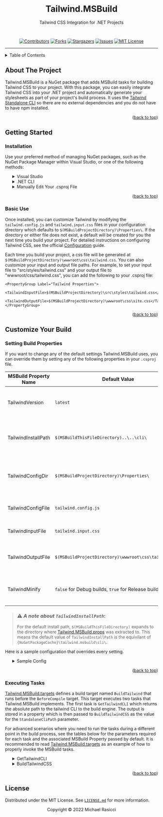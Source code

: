 <div align="center">

# Tailwind.MSBuild

Tailwind CSS Integration for .NET Projects

<br />

<!-- PROJECT SHIELDS -->
[![Contributors][contributors-shield]][contributors-url]
[![Forks][forks-shield]][forks-url]
[![Stargazers][stars-shield]][stars-url]
[![Issues][issues-shield]][issues-url]
[![MIT License][license-shield]][license-url]

<hr />
</div>

<details>
  <summary>Table of Contents</summary>
  <ol>
    <li>
      <a href="#about-the-project">About The Project</a>
    </li>
    <li>
      <a href="#getting-started">Getting Started</a>
      <ul>
        <li><a href="#installation">Installation</a></li>
        <li><a href="#basic-use">Basic Use</a></li>
      </ul>
    </li>
    <li><a href="#customize-your-build">Customize Your Build</a></li>
    <ul>
        <li><a href="#setting-build-properties">Setting Build Properties</a></li>
        <li><a href="#executing-tasks">Executing Tasks</a></li>
    </ul>
    <li><a href="#license">License</a></li>
  </ol>
</details>

## About The Project

Tailwind.MSBuild is a NuGet package that adds MSBuild tasks for building Tailwind CSS to your project. With this package, you can easily integrate Tailwind CSS into your .NET project and automatically generate your stylesheets as part of your project's build process. It uses the [Tailwind Standalone CLI][tailwind-cli] so there are no external dependencies and you do not have to have npm installed.

<p align="right">(<a href="#readme-top">back to top</a>)</p>

## Getting Started

### Installation

Use your preferred method of managing NuGet packages, such as the NuGet Package Manager within Visual Studio, or one of the following methods:

<ol>
<details>
<summary>Visual Studio</summary>

Install Tailwind.MSBuild using the NuGet Package Manager or with the following command in the Package Manager Console:

```
PM> Install-Package Tailwind.MSBuild
```

</details>
<details>
<summary>.NET CLI</summary>

You can add a package reference using the following command when the .NET CLI is available:

```
> dotnet add package Tailwind.MSBuild
```

</details>
<details>
<summary>Manually Edit Your .csproj File</summary>

> Note: You will need to build your project once in order to create the initial configuration when using this method.

You can manually add the following line to your `.csproj` file within an `ItemGroup`:

```
<PackageReference Include="Tailwind.MSBuild" Version="1.*" />
```

</details>
</ol>

<p align="right">(<a href="#readme-top">back to top</a>)</p>

### Basic Use

Once installed, you can customize Tailwind by modifying the `tailwind.config.js` and `tailwind.input.css` files in your configuration directory which defaults to `$(MSBuildProjectDirectory)\Properties\`. If the directory or either file does not exist, a default will be created for you the next time you build your project. For detailed instructions on configuring Tailwind CSS, see the official [Configuration][tailwind-docs] guide.

Each time you build your project, a css file will be generated at `$(MSBuildProjectDirectory)\wwwroot\css\tailwind.css`. You can also customize your input and output file paths. For example, to set your input file to "src/styles/tailwind.css" and your output file to "wwwroot/css/tailwind.css", you can add the following to your .csproj file:

```
<PropertyGroup Label="Tailwind Properties">
	<TailwindInputFile>$(MSBuildProjectDirectory)\src\styles\tailwind.css</TailwindInputFile>
	<TailwindOutputFile>$(MSBuildProjectDirectory)\wwwroot\css\site.css</TailwindOutputFile>
</PropertyGroup>
```

<p align="right">(<a href="#readme-top">back to top</a>)</p>

## Customize Your Build

### Setting Build Properties

If you want to change any of the default settings Tailwind.MSBuild uses, you can override them by setting any of the following properties in your `.csproj` file.

| MSBuild Property Name | Default Value                                         | Description                                                |
|-----------------------|-------------------------------------------------------|------------------------------------------------------------|
| TailwindVersion       | `latest`                                              | The version tag of the tailwind release to use.            |
| TailwindInstallPath   | `$(MSBuildThisFileDirectory)..\..\cli\`               | The directory where the tailwindcss cli should be located. |
| TailwindConfigDir     | `$(MSBuildProjectDirectory)\Properties\`              | The directory containing the tailwind configuration files. |
| TailwindConfigFile    | `tailwind.config.js`                                  | The name of the tailwind configuration file.               |
| TailwindInputFile     | `tailwind.input.css`                                  | The name of the input css file.                            |
| TailwindOutputFile    | `$(MSBuildProjectDirectory)\wwwroot\css\tailwind.css` | The path where the output css file will be located.        |
| TailwindMinify        | `false` for Debug builds, `true` for Release builds   | Whether the generated css should be minified or not.       |

>### ⚠️ *A note about `TailwindInstallPath`*:
> For the default install path, `$(MSBuildThisFileDirectory)` expands to the directory where [Tailwind.MSBuild.props][tailwind-msbuild-props] was extracted to. This means the default value of `TailwindInstallPath` is the equivilant of `{NuGetPackageCache}\tailwind.msbuild\cli\`. 

Here is a sample configuration that overrides every setting.

<ol>
<details>
<summary>Sample Config</summary>

```
<PropertyGroup Label="Tailwind Properties">
  <!-- Lock Tailwind Version -->
  <TailwindVersion>v3.2.4</TailwindVersion>
  <!-- Place Tailwind CLI in obj directory -->
  <TailwindInstallPath>$(BaseIntermediateOutputPath)\tailwind-cli\</TailwindInstallPath>
  <!-- Custom input and output file paths -->
  <TailwindConfigDir>$(MSBuildProjectDirectory)\Tailwind\</TailwindConfigDir>
  <!-- File names are relative to the TailwindConfigDir unless an absolute path is specified -->
  <TailwindConfigFile>config.js</TailwindConfigFile>
  <TailwindInputFile>input.css</TailwindInputFile>
  <TailwindOutputFile>..\wwwroot\css\site.min.css</TailwindOutputFile>
  <!-- Always minify the generated css -->
  <TailwindMinify>true</TailwindMinify>
</PropertyGroup>
```

</details>
</ol>

<p align="right">(<a href="#readme-top">back to top</a>)</p>

### Executing Tasks

[Tailwind.MSBuild.targets][tailwind-msbuild-targets] defines a build target named `BuildTailwind` that runs before the `BeforeCompile` target. This target executes two tasks that Tailwind.MSBuild implements. The first task is `GetTailwindCLI` which returns the absolute path to the tailwind CLI to the build engine. The output is stored in a property which is then passed to `BuildTailwindCSS` as the value for the `StandaloneCliPath` parameter.

For advanced scenarios where you need to run the tasks during a different point in the build process, see the tables below for the parameters required for each task and the associated MSBuild Property passed by default. It is recommended to read [Tailwind.MSBuild.targets][tailwind-msbuild-targets] as an example of how to properly invoke the MSBuild tasks.

<ol>
<details>
<summary>GetTailwindCLI</summary>

| Task Parameter  | MSBuild Property    |
|-----------------|---------------------|
| Version         | TailwindVersion     |
| RootInstallPath | TailwindInstallPath |
                
</details>
<details>
<summary>BuildTailwindCSS</summary>

| Task Parameter    | MSBuild Property           |
|-------------------|----------------------------|
| StandaloneCliPath | Output of `GetTailwindCLI` |
| WorkingDir        | TailwindConfigDir          |
| ConfigFile        | TailwindConfigFile         |
| InputFile         | TailwindInputFile          |
| OutputFile        | TailwindOutputFile         |
| Minify            | TailwindMinify             |

</details>
</ol>

<p align="right">(<a href="#readme-top">back to top</a>)</p>

## License

Distributed under the MIT License. See [`LICENSE.md`](./LICENSE.md) for more information.

<p align="center">Copyright © 2022 Michael Rasicci</p>

<!-- MARKDOWN LINKS & IMAGES -->
[contributors-shield]: https://img.shields.io/github/contributors/mjrasicci/tailwind.msbuild.svg?style=for-the-badge
[contributors-url]: https://github.com/mjrasicci/tailwind.msbuild/graphs/contributors
[forks-shield]: https://img.shields.io/github/forks/mjrasicci/tailwind.msbuild.svg?style=for-the-badge
[forks-url]: https://github.com/mjrasicci/tailwind.msbuild/network/members
[stars-shield]: https://img.shields.io/github/stars/mjrasicci/tailwind.msbuild.svg?style=for-the-badge
[stars-url]: https://github.com/mjrasicci/tailwind.msbuild/stargazers
[issues-shield]: https://img.shields.io/github/issues/mjrasicci/tailwind.msbuild.svg?style=for-the-badge
[issues-url]: https://github.com/mjrasicci/tailwind.msbuild/issues
[license-shield]: https://img.shields.io/github/license/mjrasicci/tailwind.msbuild.svg?style=for-the-badge
[license-url]: https://github.com/mjrasicci/tailwind.msbuild/blob/master/LICENSE.txt
[tailwind-cli]: https://tailwindcss.com/blog/standalone-cli
[tailwind-docs]: https://tailwindcss.com/docs/configuration
[tailwind-msbuild-props]: ./source/Tailwind.MSBuild/build/Tailwind.MSBuild.props
[tailwind-msbuild-targets]: ./source/Tailwind.MSBuild/build/Tailwind.MSBuild.targets
